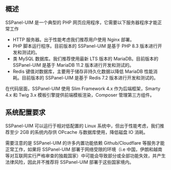 ## 概述

SSPanel-UIM 是一个典型的 PHP 网页应用程序，它需要以下服务器程序才能正常工作

* HTTP 服务器。出于性能考虑我们推荐用户使用 Nginx 部署。
* PHP 脚本运行程序。目前版本的 SSPanel-UIM 是基于 PHP 8.3 版本进行开发和测试的。
* 类 MySQL 数据库。我们推荐使用最新 LTS 版本的 MariaDB。目前版本的 SSPanel-UIM 是基于 MariaDB 11.2 版本进行开发和测试的。
* Redis 键值对数据库，主要用于储存非持久化数据以降低 MariaDB 性能消耗。目前版本的 SSPanel-UIM 是基于 Redis 7.2 版本进行开发和测试的。

在代码层面，SSPanel-UIM 使用 Slim Framework 4.x 作为后端框架，Smarty 4.x 和 Twig 3.x 模板引擎提供前端模板渲染，Composer 管理第三方组件。

## 系统配置要求

SSPanel-UIM 可以运行于相对低配置的 Linux 系统中，但出于性能考虑，我们推荐至少 2GB 的系统内存供 OPcache 与数据库使用，降低磁盘 IO 消耗。

需要注意的是 SSPanel-UIM 的许多内置功能依赖 Github/Cloudflare 等服务才能正常工作，如果将 SSPanel-UIM 部署于网络受限的环境（i.e 中国，伊朗和越南等对互联网实行严格审查的独裁国家）中可能会导致部分或全部功能失效，并产生法律风险，因此并不推荐将 SSPanel-UIM 部署于这些国家境内。
